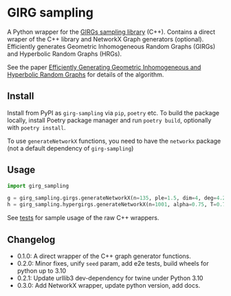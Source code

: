 # GIRG sampling

A Python wrapper for the [GIRGs sampling library](https://github.com/chistopher/girgs) (C++).
Contains a direct wraper of the C++ library and NetworkX Graph generators (optional).
Efficiently generates Geometric Inhomogeneous Random Graphs (GIRGs) and Hyperbolic Random Graphs (HRGs).

See the paper [Efficiently Generating Geometric Inhomogeneous and Hyperbolic Random Graphs](https://arxiv.org/abs/1905.06706)
for details of the algorithm.

## Install

Install from PyPI as `girg-sampling` via `pip`, `poetry` etc.
To build the package locally, install Poetry package manager and run `poetry build`, optionally with `poetry install`.

To use `generateNetworkX` functions, you need to have the `networkx` package (not a default dependency of `girg-sampling`)

## Usage

```python
import girg_sampling

g = girg_sampling.girgs.generateNetworkX(n=135, ple=1.5, dim=4, deg=4.2, alpha=100, seed=41)
h = girg_sampling.hypergirgs.generateNetworkX(n=1001, alpha=0.75, T=0.7, deg=2.2, seed=None)
```

See [tests](https://github.com/gavento/girg-sampling/blob/master/tests/test_basic.py) for sample usage of the raw C++ wrappers.

## Changelog

* 0.1.0: A direct wrapper of the C++ graph generator functions.
* 0.2.0: Minor fixes, unify `seed` param, add e2e tests, build wheels for python up to 3.10
* 0.2.1: Update urllib3 dev-dependency for twine under Python 3.10
* 0.3.0: Add NetworkX wrapper, update python version, add docs.

